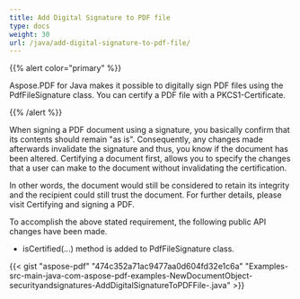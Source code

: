 ```yaml
---
title: Add Digital Signature to PDF file
type: docs
weight: 30
url: /java/add-digital-signature-to-pdf-file/
---
```


{{% alert color="primary" %}} 

Aspose.PDF for Java makes it possible to digitally sign PDF files using the PdfFileSignature class. You can certify a PDF file with a PKCS1-Certificate.

{{% /alert %}} 

When signing a PDF document using a signature, you basically confirm that its contents should remain "as is". Consequently, any changes made afterwards invalidate the signature and thus, you know if the document has been altered. Certifying a document first, allows you to specify the changes that a user can make to the document without invalidating the certification.

In other words, the document would still be considered to retain its integrity and the recipient could still trust the document. For further details, please visit Certifying and signing a PDF.

To accomplish the above stated requirement, the following public API changes have been made.

- isCertified(...) method is added to PdfFileSignature class.

{{< gist "aspose-pdf" "474c352a71ac9477aa0d604fd32e1c6a" "Examples-src-main-java-com-aspose-pdf-examples-NewDocumentObject-securityandsignatures-AddDigitalSignatureToPDFFile-.java" >}}

